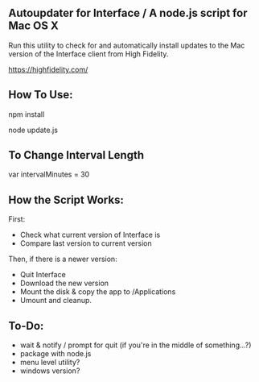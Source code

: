 Autoupdater for Interface / A node.js script for Mac OS X
-----

Run this utility to check for and automatically install updates to the Mac version of the Interface client from High Fidelity.

https://highfidelity.com/


How To Use:
-----

npm install

node update.js

To Change Interval Length
-----

var intervalMinutes = 30

How the Script Works:
-----

First:

- Check what current version of Interface is
- Compare last version to current version

Then, if there is a newer version:

- Quit Interface
- Download the new version
- Mount the disk & copy the app to /Applications
- Umount and cleanup.


To-Do:
-----
- wait & notify / prompt for quit (if you're in the middle of something...?)
- package with node.js
- menu level utility?
- windows version?